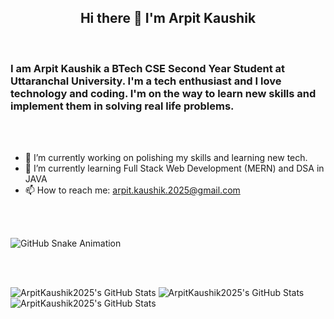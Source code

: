 <h2 align="center">Hi there 👋 I'm Arpit Kaushik</h2>

<br />

<h3>I am Arpit Kaushik a BTech CSE Second Year Student at Uttaranchal University. I'm a tech enthusiast and I love technology and coding. I'm on the way to learn new skills and implement them in solving real life problems.</h3>

<br /><br />

- 🔭 I’m currently working on polishing my skills and learning new tech.
- 🌱 I’m currently learning Full Stack Web Development (MERN) and DSA in JAVA
- 📫 How to reach me: arpit.kaushik.2025@gmail.com

<!-- <br /><br />

<h2 align="center">Languages</h2>
<div style="display:flex; flex-direction:column;" align="center">
  <div style="display:flex;">
    <img src="https://cdn3.emoji.gg/emojis/8241-c-plus-plus.png" height=50 width=50 />
    <img src="https://tse4.mm.bing.net/th/id/OIP.rZ2ICZTTMw-qDnDyedR1BAHaHD?r=0&w=728&h=693&rs=1&pid=ImgDetMain&o=7&rm=3" height=50 width=50 />
    <img src="https://toppng.com/public/uploads/preview/java-logo-11609365784e4gmvr3iyr.png" height=50 width=50 />
  </div>
   <div style="display:flex;">
    <img src="https://cdn3.emoji.gg/emojis/8241-c-plus-plus.png" height=50 width=50 />
    <img src="https://cdn3.emoji.gg/emojis/8241-c-plus-plus.png" height=50 width=50 />
    <img src="https://cdn3.emoji.gg/emojis/8241-c-plus-plus.png" height=50 width=50 />
  </div>
</div> -->

<br /><br/>

![GitHub Snake Animation](https://github.com/ArpitKaushik2025/ArpitKaushik2025/blob/output/github-snake.svg)

<br /><br />

<img src="https://github-readme-stats.vercel.app/api?username=ArpitKaushik2025&theme=tokyonight&show_icons=true&hide_border=true&count_private=true" alt="ArpitKaushik2025's GitHub Stats" />
<img src="https://github-readme-stats.vercel.app/api/top-langs/?username=ArpitKaushik2025&theme=tokyonight&show_icons=true&hide_border=true&layout=compact" alt="ArpitKaushik2025's GitHub Stats" />
<img src="https://streak-stats.demolab.com?user=ArpitKaushik2025&theme=tokyonight&hide_border=true" alt="ArpitKaushik2025's GitHub Stats" />
